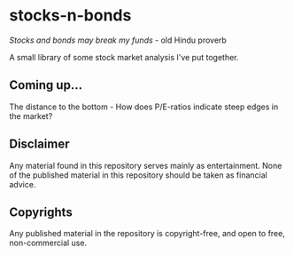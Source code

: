 # stocks-n-bonds
*Stocks and bonds may break my funds* - old Hindu proverb

A small library of some stock market analysis I've put together.

## Coming up...
The distance to the bottom - How does P/E-ratios indicate steep edges in the market?

## Disclaimer
Any material found in this repository serves mainly as entertainment. None of the published material in this repository should be taken as financial advice.

## Copyrights
Any published material in the repository is copyright-free, and open to free, non-commercial use.

